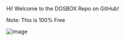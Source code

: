 Hi! Welcome to the DOSBOX Repo on GitHub!

Note: This is 100% Free

![image](https://github.com/ProgrammingBcozImBored/DOSBOX/assets/170756034/d88fe786-ad32-4824-af95-8612cf7426fd)
